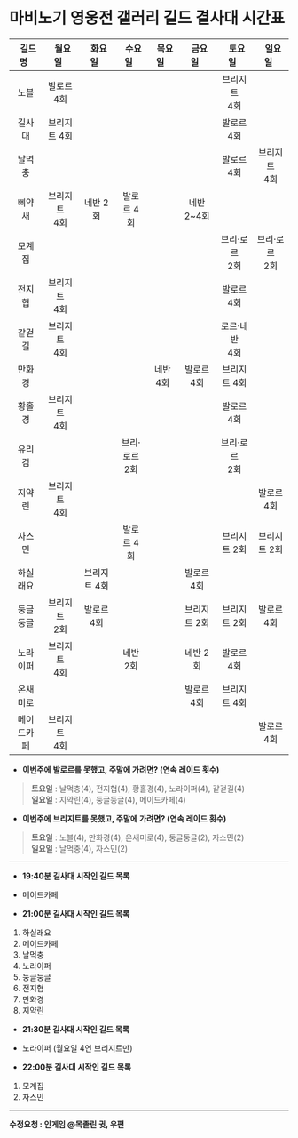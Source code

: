 # 마비노기 영웅전 갤러리 길드 결사대 시간표

| &nbsp;&nbsp;길드명&nbsp;&nbsp; | &nbsp;&nbsp;월요일&nbsp;&nbsp; | &nbsp;&nbsp;화요일&nbsp;&nbsp; | &nbsp;&nbsp;수요일&nbsp;&nbsp; | &nbsp;&nbsp;목요일&nbsp;&nbsp; | &nbsp;&nbsp;금요일&nbsp;&nbsp; | &nbsp;&nbsp;토요일&nbsp;&nbsp; | &nbsp;&nbsp;일요일&nbsp;&nbsp;  |
|:---:|:---:|:---:|:---:|:---:|:---:|:---:|:---:|
| 노블 | 발로르<br>4회  |  |   |   |   | 브리지트<br>4회  |   |
| 길사대 | 브리지트 4회  |   |   |   |   | 발로르<br>4회  |  |
| 날먹충 |   |   |   |   |   | 발로르 4회 | 브리지트<br>4회 |
| 삐약새 | 브리지트<br>4회  | 네반 2회  | 발로르 4회  |   | 네반 2~4회 |   |   |
| 모계집 |   |   |   |   |   | 브리·로르<br>2회 | 브리·로르<br>2회  |
| 전지협 | 브리지트<br>4회  |   |   |   |   | 발로르 4회  |   |
| 같걷길 | 브리지트<br>4회  |   |   |   |   | 로르·네반<br>4회   |   |
| 만화경 |   |   |   | 네반 4회  | 발로르 4회  | 브리지트 4회  |   |
| 황홀경 | 브리지트<br>4회  |   |   |   |   | 발로르 4회  |   |
| 유리검 |   |   | 브리·로르<br>2회  |   |   | 브리·로르<br>2회  |   |
| 지약린 | 브리지트<br>4회 |   |   |   |   |   | 발로르 4회  |
| 자스민 |   |   | 발로르 4회 |   |   | 브리지트 2회  | 브리지트 2회 |
| 하실래요 |   | 브리지트 4회 |   |   | 발로르 4회  |   |   |
| 둥글둥글 | 브리지트<br>2회 | 발로르 4회  |   |   | 브리지트 2회  | 브리지트 2회  | 발로르<br>4회  |
| 노라이퍼 | 브리지트<br>4회 |   |  네반 2회  |   |  네반 2회  |  발로르<br>4회  |   |
| 온새미로 |   |   |   |   | 발로르 4회  | 브리지트 4회  |   |
| 메이드카페 | 브리지트<br>4회 |   |   |   |   |   |  발로르<br>4회  |


+ __이번주에 발로르를 못했고, 주말에 가려면? (연속 레이드 횟수)__
> **토요일** : 날먹충(4), 전지협(4), 황홀경(4), 노라이퍼(4), 같걷길(4)<br>
  **일요일** : 지약린(4), 둥글둥글(4), 메이드카페(4) 
  
  + __이번주에 브리지트를 못했고, 주말에 가려면? (연속 레이드 횟수)__ 
> **토요일** : 노블(4), 만화경(4), 온새미로(4), 둥글둥글(2), 자스민(2) <br>
  **일요일** : 날먹충(4), 자스민(2)

---

+ __19:40분 길사대 시작인 길드 목록__
+ 메이드카페

+ __21:00분 길사대 시작인 길드 목록__
1. 하실래요
2. 메이드카페
3. 날먹충
4. 노라이퍼
5. 둥글둥글
6. 전지협
7. 만화경
8. 지약린

+ __21:30분 길사대 시작인 길드 목록__
+ 노라이퍼 (월요일 4연 브리지트만)


+ __22:00분 길사대 시작인 길드 목록__ 
1. 모계집
2. 자스민

  
 ---
**수정요청 : 인게임 @목졸린 귓, 우편**
